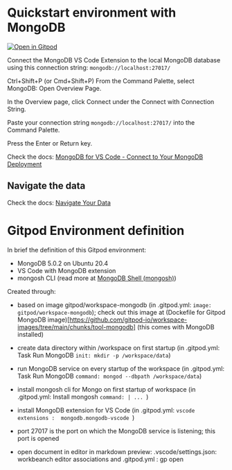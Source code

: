 # Quickstart environment with MongoDB

[![Open in Gitpod](https://gitpod.io/button/open-in-gitpod.svg)](https://gitpod.io/#https://github.com/lucasjellema/introduction-mongodb)


Connect the MongoDB VS Code Extension to the local MongoDB database using this connection string: `mongodb://localhost:27017/`

Ctrl+Shift+P (or Cmd+Shift+P)
From the Command Palette, select MongoDB: Open Overview Page.

In the Overview page, click Connect under the Connect with Connection String.

Paste your connection string  `mongodb://localhost:27017/` into the Command Palette.

Press the Enter or Return key.

Check the docs: [MongoDB for VS Code - Connect to Your MongoDB Deployment](https://www.mongodb.com/docs/mongodb-vscode/connect/)

## Navigate the data

Check the docs: [Navigate Your Data](https://www.mongodb.com/docs/mongodb-vscode/databases-collections/)

# Gitpod Environment definition
In brief the definition of this Gitpod environment:

* MongoDB 5.0.2 on Ubuntu 20.4
* VS Code with MongoDB extension
* mongosh CLI (read more at [MongoDB Shell (mongosh)](https://www.mongodb.com/docs/mongodb-shell/))

Created through:
* based on image gitpod/workspace-mongodb (in .gitpod.yml: `image: gitpod/workspace-mongodb`); check out this image at (Dockefile for Gitpod MongoDB image)[https://github.com/gitpod-io/workspace-images/tree/main/chunks/tool-mongodb] (this comes with MongoDB installed)
* create data directory within /workspace on first startup (in .gitpod.yml: Task Run MongoDB `init: mkdir -p /workspace/data`) 
* run MongoDB service on every startup of the workspace (in .gitpod.yml: Task Run MongoDB `command: mongod --dbpath /workspace/data`)
* install mongosh cli for Mongo on first startup of workspace (in .gitpod.yml: Install mongosh `command: | ... `)
* install MongoDB extension for VS Code (in .gitpod.yml: `vscode extensions :  mongodb.mongodb-vscode `)
* port 27017 is the port on which the MongoDB service is listening; this port is opened

* open document in editor in markdown preview: .vscode/settings.json: workbeanch editor associations and .gitpod.yml : gp open <document>